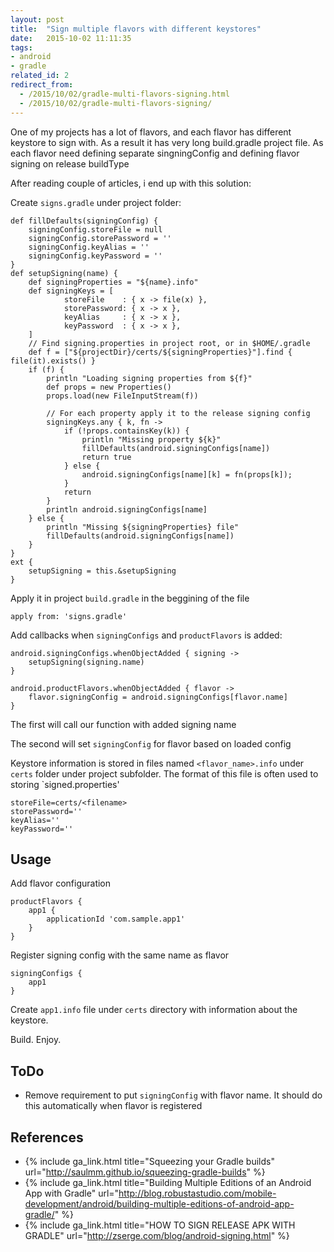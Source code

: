 ```yaml
---
layout: post
title:  "Sign multiple flavors with different keystores"
date:   2015-10-02 11:11:35
tags: 
- android 
- gradle
related_id: 2
redirect_from:
  - /2015/10/02/gradle-multi-flavors-signing.html
  - /2015/10/02/gradle-multi-flavors-signing/
---
```


One of my projects has a lot of flavors, and each flavor has different keystore to sign with. As a result it has very long build.gradle project file. As each flavor need defining separate singningConfig and defining flavor signing on release buildType

After reading couple of articles, i end up with this solution:

Create `signs.gradle` under project folder:

```
def fillDefaults(signingConfig) {
    signingConfig.storeFile = null
    signingConfig.storePassword = ''
    signingConfig.keyAlias = ''
    signingConfig.keyPassword = ''
}
def setupSigning(name) {
    def signingProperties = "${name}.info"
    def signingKeys = [
            storeFile    : { x -> file(x) },
            storePassword: { x -> x },
            keyAlias     : { x -> x },
            keyPassword  : { x -> x },
    ]
    // Find signing.properties in project root, or in $HOME/.gradle
    def f = ["${projectDir}/certs/${signingProperties}"].find { file(it).exists() }
    if (f) {
        println "Loading signing properties from ${f}"
        def props = new Properties()
        props.load(new FileInputStream(f))

        // For each property apply it to the release signing config
        signingKeys.any { k, fn ->
            if (!props.containsKey(k)) {
                println "Missing property ${k}"
                fillDefaults(android.signingConfigs[name])
                return true
            } else {
                android.signingConfigs[name][k] = fn(props[k]);
            }
            return
        }
        println android.signingConfigs[name]
    } else {
        println "Missing ${signingProperties} file"
        fillDefaults(android.signingConfigs[name])
    }
}
ext {
    setupSigning = this.&setupSigning
}
```

Apply it in project `build.gradle` in the beggining of the file

```
apply from: 'signs.gradle'
```

Add callbacks when `signingConfigs` and `productFlavors` is added:

```
android.signingConfigs.whenObjectAdded { signing ->
    setupSigning(signing.name)
}

android.productFlavors.whenObjectAdded { flavor ->
    flavor.signingConfig = android.signingConfigs[flavor.name]
}
```

The first will call our function with added signing name

The second will set `signingConfig` for flavor based on loaded config

Keystore information is stored in files named `<flavor_name>.info` under `certs` folder under project subfolder. The format of this file is often used to storing `signed.properties'

```
storeFile=certs/<filename>
storePassword=''
keyAlias=''
keyPassword=''
```

## Usage

Add flavor configuration

```
productFlavors {
	app1 {    
	    applicationId 'com.sample.app1'   
	}
}
```

Register signing config with the same name as flavor

```
signingConfigs {
	app1
}
```

Create `app1.info` file under `certs` directory with information about the keystore.

Build. Enjoy.


## ToDo

* Remove requirement to put `signingConfig` with flavor name. It should do this automatically when flavor is registered

## References

* {% include ga_link.html title="Squeezing your Gradle builds" url="http://saulmm.github.io/squeezing-gradle-builds" %}
* {% include ga_link.html title="Building Multiple Editions of an Android App with Gradle" url="http://blog.robustastudio.com/mobile-development/android/building-multiple-editions-of-android-app-gradle/" %}
* {% include ga_link.html title="HOW TO SIGN RELEASE APK WITH GRADLE" url="http://zserge.com/blog/android-signing.html" %}
